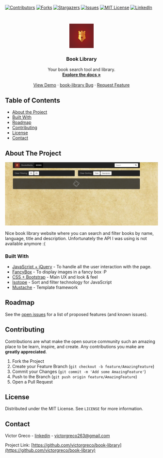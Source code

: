 <!-- PROJECT SHIELDS -->
<!--
*** I'm using markdown "reference style" links for readability.
*** Reference links are enclosed in brackets [ ] instead of parentheses ( ).
*** See the bottom of this document for the declaration of the reference variables
*** for contributors-url, forks-url, etc. This is an optional, concise syntax you may use.
*** https://www.markdownguide.org/basic-syntax/#reference-style-links
-->
[![Contributors][contributors-shield]][contributors-url]
[![Forks][forks-shield]][forks-url]
[![Stargazers][stars-shield]][stars-url]
[![Issues][issues-shield]][issues-url]
[![MIT License][license-shield]][license-url]
[![LinkedIn][linkedin-shield]][linkedin-url]



<!-- PROJECT LOGO -->
<br />
<p align="center">
  <a href="https://github.com/victorgreco/book-library">
    <img src="images/logo.png" alt="Logo" width="80" height="80">
  </a>

  <h3 align="center">Book Library</h3>

  <p align="center">
    Your book search tool and library.
    <br />
    <a href="https://github.com/victorgreco/book-library"><strong>Explore the docs »</strong></a>
    <br />
    <br />
    <a href="https://github.com/victorgreco/book-library">View Demo</a>
    ·
    <a href="https://github.com/victorgreco/book-library/issues">book-library Bug</a>
    ·
    <a href="https://github.com/victorgreco/book-library/issues">Request Feature</a>
  </p>
</p>



<!-- TABLE OF CONTENTS -->
## Table of Contents

* [About the Project](#about-the-project)
* [Built With](#built-with)
* [Roadmap](#roadmap)
* [Contributing](#contributing)
* [License](#license)
* [Contact](#contact)


<!-- ABOUT THE PROJECT -->
## About The Project

[![Product Name Screen Shot][product-screenshot]]()

Nice book library website where you can search and filter books by name, language, title and description. Unfortunately the API I was using is not available anymore :( 


### Built With

* [JavaScript + jQuery](https://jquery.com/) - To handle all the user interaction with the page.
* [FancyBox](http://fancybox.net/) - To display images in a fancy box :P
* [CSS + Bootstrap](https://getbootstrap.com/docs/4.5/getting-started/introduction/) - Main UX and look & feel
* [Isotope](https://isotope.metafizzy.co/) - Sort and filter technology for JavaScript
* [Mustache](https://mustache.github.io/) - Template framework


<!-- ROADMAP -->
## Roadmap

See the [open issues](https://github.com/victorgreco/book-library/issues) for a list of proposed features (and known issues).



<!-- CONTRIBUTING -->
## Contributing

Contributions are what make the open source community such an amazing place to be learn, inspire, and create. Any contributions you make are **greatly appreciated**.

1. Fork the Project
2. Create your Feature Branch (`git checkout -b feature/AmazingFeature`)
3. Commit your Changes (`git commit -m 'Add some AmazingFeature'`)
4. Push to the Branch (`git push origin feature/AmazingFeature`)
5. Open a Pull Request



<!-- LICENSE -->
## License

Distributed under the MIT License. See `LICENSE` for more information.



<!-- CONTACT -->
## Contact

Victor Greco - [linkedin](https://www.linkedin.com/in/victor-greco/) - victorgreco263@gmail.com

Project Link: [https://github.com/victorgreco/book-library](https://github.com/victorgreco/book-library)





<!-- MARKDOWN LINKS & IMAGES -->
<!-- https://www.markdownguide.org/basic-syntax/#reference-style-links -->
[contributors-shield]: https://img.shields.io/github/contributors/victorgreco/book-library.svg?style=flat-square
[contributors-url]: https://github.com/victorgreco/book-library/graphs/contributors
[forks-shield]: https://img.shields.io/github/forks/victorgreco/book-library.svg?style=flat-square
[forks-url]: https://github.com/victorgreco/book-library/network/members
[stars-shield]: https://img.shields.io/github/stars/victorgreco/book-library.svg?style=flat-square
[stars-url]: https://github.com/victorgreco/book-library/stargazers
[issues-shield]: https://img.shields.io/github/issues/victorgreco/book-library.svg?style=flat-square
[issues-url]: https://github.com/victorgreco/book-library/issues
[license-shield]: https://img.shields.io/github/license/victorgreco/book-library.svg?style=flat-square
[license-url]: https://github.com/victorgreco/book-library/blob/master/LICENSE.txt
[linkedin-shield]: https://img.shields.io/badge/-LinkedIn-black.svg?style=flat-square&logo=linkedin&colorB=555
[linkedin-url]: https://www.linkedin.com/in/victor-greco/
[product-screenshot]: images/homepage.png
